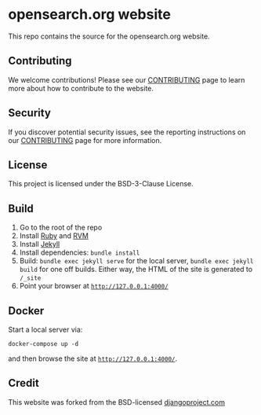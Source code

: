 # opensearch.org website

This repo contains the source for the opensearch.org website. 

## Contributing

We welcome contributions! Please see our [CONTRIBUTING](CONTRIBUTING.md) page to learn more about how to contribute to the website.

## Security

If you discover potential security issues, see the reporting instructions on our [CONTRIBUTING](CONTRIBUTING.md#security-issue-notifications) page for more information.

## License
This project is licensed under the BSD-3-Clause License.

## Build

1. Go to the root of the repo
2. Install [Ruby](https://www.ruby-lang.org/en/) and [RVM](https://rvm.io/)
3. Install [Jekyll](https://jekyllrb.com/)
4. Install dependencies: `bundle install`
5. Build: `bundle exec jekyll serve` for the local server, `bundle exec jekyll build` for one off builds. Either way, the HTML of the site is generated to `/_site`
6. Point your browser at [`http://127.0.0.1:4000/`](http://127.0.0.1:4000/)

## Docker
Start a local server via: 
```
docker-compose up -d
```
and then browse the site at [`http://127.0.0.1:4000/`](http://127.0.0.1:4000/).
## Credit

This website was forked from the BSD-licensed [djangoproject.com](https://github.com/django/djangoproject.com)
